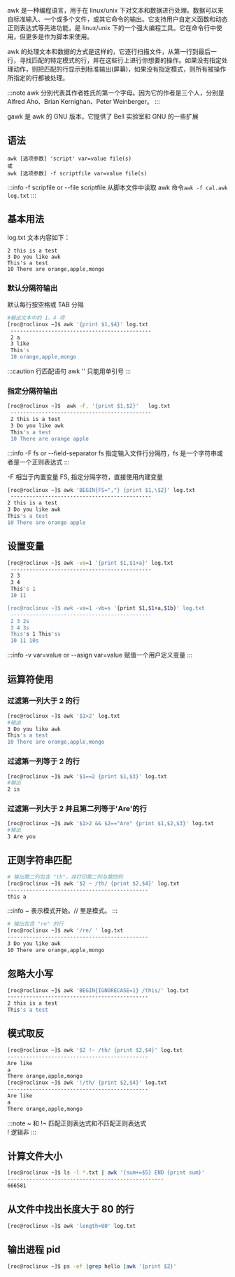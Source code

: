 awk 是一种编程语言，用于在 linux/unix 下对文本和数据进行处理。数据可以来自标准输入、一个或多个文件，或其它命令的输出。它支持用户自定义函数和动态正则表达式等先进功能，是 linux/unix 下的一个强大编程工具。它在命令行中使用，但更多是作为脚本来使用。

awk 的处理文本和数据的方式是这样的，它逐行扫描文件，从第一行到最后一行，寻找匹配的特定模式的行，并在这些行上进行你想要的操作。如果没有指定处理动作，则把匹配的行显示到标准输出(屏幕)，如果没有指定模式，则所有被操作所指定的行都被处理。

:::note
awk 分别代表其作者姓氏的第一个字母。因为它的作者是三个人，分别是 Alfred Aho、Brian Kernighan、Peter Weinberger。
:::

gawk 是 awk 的 GNU 版本，它提供了 Bell 实验室和 GNU 的一些扩展

## 语法

```log
awk [选项参数] 'script' var=value file(s)
或
awk [选项参数] -f scriptfile var=value file(s)
```

:::info
-f scripfile or --file scriptfile
从脚本文件中读取 awk 命令`awk -f cal.awk log.txt`
:::

## 基本用法

log.txt 文本内容如下：

```log
2 this is a test
3 Do you like awk
This's a test
10 There are orange,apple,mongo
```

### 默认分隔符输出

默认每行按空格或 TAB 分隔

```bash
#输出文本中的 1、4 项
[roc@roclinux ~]$ awk '{print $1,$4}' log.txt
 ---------------------------------------------
 2 a
 3 like
 This's
 10 orange,apple,mongo
```

:::caution
行匹配语句 awk '' 只能用单引号
:::

### 指定分隔符输出

```bash
[roc@roclinux ~]$  awk -F, '{print $1,$2}'   log.txt
 ---------------------------------------------
 2 this is a test
 3 Do you like awk
 This's a test
 10 There are orange apple
```

:::info
-F fs or --field-separator fs
指定输入文件行分隔符，fs 是一个字符串或者是一个正则表达式
:::

-F 相当于内置变量 FS, 指定分隔字符，直接使用内建变量

```bash
[roc@roclinux ~]$ awk 'BEGIN{FS=","} {print $1,\$2}' log.txt
 ---------------------------------------------
2 this is a test
3 Do you like awk
This's a test
10 There are orange apple
```

## 设置变量

```bash
[roc@roclinux ~]$ awk -va=1 '{print $1,$1+a}' log.txt
 ---------------------------------------------
 2 3
 3 4
 This's 1
 10 11

[roc@roclinux ~]$ awk -va=1 -vb=s '{print $1,$1+a,$1b}' log.txt
 ---------------------------------------------
 2 3 2s
 3 4 3s
 This's 1 This'ss
 10 11 10s
```

:::info
-v var=value or --asign var=value
赋值一个用户定义变量
:::

## 运算符使用

### 过滤第一列大于 2 的行

```bash
[roc@roclinux ~]$ awk '$1>2' log.txt
#输出
3 Do you like awk
This's a test
10 There are orange,apple,mongo
```

### 过滤第一列等于 2 的行

```bash
[roc@roclinux ~]$ awk '$1==2 {print $1,$3}' log.txt
#输出
2 is
```

### 过滤第一列大于 2 并且第二列等于'Are'的行

```bash
[roc@roclinux ~]$ awk '$1>2 && $2=="Are" {print $1,$2,$3}' log.txt
#输出
3 Are you
```

## 正则字符串匹配

```bash
# 输出第二列包含 "th"，并打印第二列与第四列
[roc@roclinux ~]$ awk '$2 ~ /th/ {print $2,$4}' log.txt
---------------------------------------------
this a
```

:::info
~ 表示模式开始。// 里是模式。
:::

```bash
# 输出包含 "re" 的行
[roc@roclinux ~]$ awk '/re/ ' log.txt
---------------------------------------------
3 Do you like awk
10 There are orange,apple,mongo
```

## 忽略大小写

```bash
[roc@roclinux ~]$ awk 'BEGIN{IGNORECASE=1} /this/' log.txt
---------------------------------------------
2 this is a test
This's a test
```

## 模式取反

```bash
[roc@roclinux ~]$ awk '$2 !~ /th/ {print $2,$4}' log.txt
---------------------------------------------
Are like
a
There orange,apple,mongo
[roc@roclinux ~]$ awk '!/th/ {print $2,$4}' log.txt
---------------------------------------------
Are like
a
There orange,apple,mongo
```

:::note
~ 和 !~ 匹配正则表达式和不匹配正则表达式  
! 逻辑非
:::

## 计算文件大小

```bash
[roc@roclinux ~]$ ls -l *.txt | awk '{sum+=$5} END {print sum}'
--------------------------------------------------
666581
```

## 从文件中找出长度大于 80 的行

```bash
[roc@roclinux ~]$ awk 'length>80' log.txt
```

## 输出进程 pid

```bash
[roc@roclinux ~]$ ps -ef |grep hello |awk '{print $2}'
```
